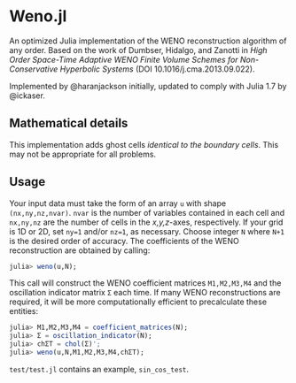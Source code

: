 # Weno.jl
An optimized Julia implementation of the WENO reconstruction algorithm of any order. Based on the work of Dumbser, Hidalgo, and Zanotti in *High Order Space-Time Adaptive WENO Finite Volume Schemes for Non-Conservative Hyperbolic Systems* (DOI 10.1016/j.cma.2013.09.022).

Implemented by @haranjackson initially, updated to comply with Julia 1.7 by @ickaser.

## Mathematical details

This implementation adds ghost cells *identical to the boundary cells*. This may not be appropriate for all problems.

## Usage
Your input data must take the form of an array `u` with shape `(nx,ny,nz,nvar)`.
`nvar` is the number of variables contained in each cell and `nx,ny,nz` are the number of cells in the *x,y,z*-axes, respectively.
If your grid is 1D or 2D, set `ny=1` and/or `nz=1`, as necessary.
Choose integer `N` where `N+1` is the desired order of accuracy.
The coefficients of the WENO reconstruction are obtained by calling:

```julia
julia> weno(u,N);
```

This call will construct the WENO coefficient matrices `M1,M2,M3,M4` and the oscillation indicator matrix `Σ` each time.
If many WENO reconstructions are required, it will be more computationally efficient to precalculate these entities:

```julia
julia> M1,M2,M3,M4 = coefficient_matrices(N);
julia> Σ = oscillation_indicator(N);
julia> chΣT = chol(Σ)';
julia> weno(u,N,M1,M2,M3,M4,chΣT);
```

`test/test.jl` contains an example, `sin_cos_test`.

